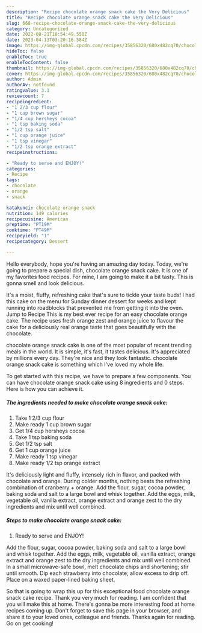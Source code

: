 ```yaml
---
description: "Recipe chocolate orange snack cake the Very Delicious"
title: "Recipe chocolate orange snack cake the Very Delicious"
slug: 668-recipe-chocolate-orange-snack-cake-the-very-delicious
category: Uncategorized
date: 2022-08-21T18:54:49.550Z
date: 2023-04-13T03:20:16.584Z
image: https://img-global.cpcdn.com/recipes/35856320/680x482cq70/chocolate-orange-snack-cake-recipe-main-photo.jpg
hideToc: false
enableToc: true
enableTocContent: false
thumbnail: https://img-global.cpcdn.com/recipes/35856320/680x482cq70/chocolate-orange-snack-cake-recipe-main-photo.jpg
cover: https://img-global.cpcdn.com/recipes/35856320/680x482cq70/chocolate-orange-snack-cake-recipe-main-photo.jpg
author: Admin
authorAv: notfound
ratingvalue: 3.1
reviewcount: 7
recipeingredient:
- "1 2/3 cup flour"
- "1 cup brown sugar"
- "1/4 cup hersheys cocoa"
- "1 tsp baking soda"
- "1/2 tsp salt"
- "1 cup orange juice"
- "1 tsp vinegar"
- "1/2 tsp orange extract"
recipeinstructions:

- "Ready to serve and ENJOY!"
categories:
- Recipe
tags:
- chocolate
- orange
- snack

katakunci: chocolate orange snack 
nutrition: 149 calories
recipecuisine: American
preptime: "PT19M"
cooktime: "PT49M"
recipeyield: "1"
recipecategory: Dessert

---
```



Hello everybody, hope you're having an amazing day today. Today, we're going to prepare a special dish, chocolate orange snack cake. It is one of my favorites food recipes. For mine, I am going to make it a bit tasty. This is gonna smell and look delicious.

It&#39;s a moist, fluffy, refreshing cake that&#39;s sure to tickle your taste buds! I had this cake on the menu for Sunday dinner dessert for weeks and kept running into roadblocks that prevented me from getting it into the oven. Jump to Recipe This is my best ever recipe for an easy chocolate orange cake. The recipe uses fresh orange zest and orange juice to flavour the cake for a deliciously real orange taste that goes beautifully with the chocolate.

chocolate orange snack cake is one of the most popular of recent trending meals in the world. It is simple, it's fast, it tastes delicious. It's appreciated by millions every day. They're nice and they look fantastic. chocolate orange snack cake is something which I've loved my whole life.


To get started with this recipe, we have to prepare a few components. You can have chocolate orange snack cake using 8 ingredients and 0 steps. Here is how you can achieve it.

<!--inarticleads1-->

##### The ingredients needed to make chocolate orange snack cake:

1. Take 1 2/3 cup flour
1. Make ready 1 cup brown sugar
1. Get 1/4 cup hersheys cocoa
1. Take 1 tsp baking soda
1. Get 1/2 tsp salt
1. Get 1 cup orange juice
1. Make ready 1 tsp vinegar
1. Make ready 1/2 tsp orange extract


It&#39;s deliciously light and fluffy, intensely rich in flavor, and packed with chocolate and orange. During colder months, nothing beats the refreshing combination of cranberry + orange. Add the flour, sugar, cocoa powder, baking soda and salt to a large bowl and whisk together. Add the eggs, milk, vegetable oil, vanilla extract, orange extract and orange zest to the dry ingredients and mix until well combined. 

<!--inarticleads2-->

##### Steps to make chocolate orange snack cake:


1. Ready to serve and ENJOY!

Add the flour, sugar, cocoa powder, baking soda and salt to a large bowl and whisk together. Add the eggs, milk, vegetable oil, vanilla extract, orange extract and orange zest to the dry ingredients and mix until well combined. In a small microwave-safe bowl, melt chocolate chips and shortening; stir until smooth. Dip each strawberry into chocolate; allow excess to drip off. Place on a waxed paper-lined baking sheet. 

So that is going to wrap this up for this exceptional food chocolate orange snack cake recipe. Thank you very much for reading. I am confident that you will make this at home. There's gonna be more interesting food at home recipes coming up. Don't forget to save this page in your browser, and share it to your loved ones, colleague and friends. Thanks again for reading. Go on get cooking!
